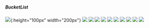 ##### BucketList

![](./images/1.PNG){:height="100px" width="200px"}
![](./images/2.PNG)
![](./images/3.PNG)
![](./images/4.PNG)
![](./images/5.PNG)
![](./images/6.PNG)
![](./images/7.PNG)
![](./images/8.PNG)
![](./images/9.PNG)
![](./images/10.PNG)
![](./images/11.PNG)

